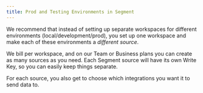 ```yaml
---
title: Prod and Testing Environments in Segment
---
```


We recommend that instead of setting up separate workspaces for different environments (local/development/prod), you set up one workspace and make each of these environments a _different source_. 

We bill per workspace, and on our Team or Business plans you can create as many sources as you need. Each Segment source will have its own Write Key, so you can easily keep things separate.

For each source, you also get to choose which integrations you want it to send data to.
